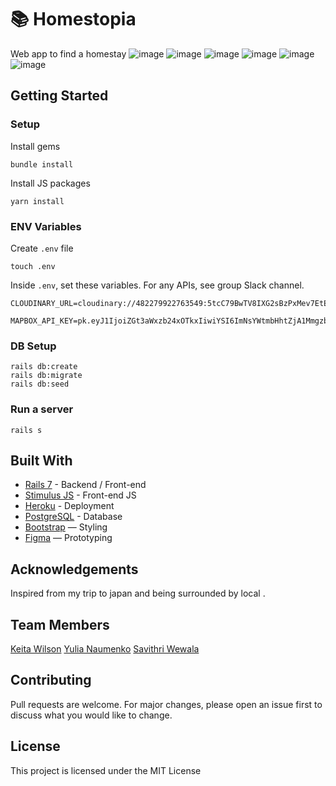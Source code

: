 
# 📚 Homestopia

Web app to find a homestay
![image](https://user-images.githubusercontent.com/99112509/203449208-5435ce20-409a-451f-b68a-fc6c5517c312.png)
![image](https://user-images.githubusercontent.com/99112509/203449261-c4db9b76-6b4a-4274-900f-343af3ab4789.png)
![image](https://user-images.githubusercontent.com/99112509/203449288-79d5fa2a-742d-47ec-83e2-83007c4a6517.png)
![image](https://user-images.githubusercontent.com/99112509/203449339-09c0dd6c-b57f-4bb1-941f-15c107685d0d.png)
![image](https://user-images.githubusercontent.com/99112509/203449360-de057721-67db-49ce-aec9-dda00a35f216.png)
![image](https://user-images.githubusercontent.com/99112509/203449377-5f5909ee-71e3-406e-aa6e-000c166aefcb.png)
<br>

   

## Getting Started
### Setup

Install gems
```
bundle install
```
Install JS packages
```
yarn install
```

### ENV Variables
Create `.env` file
```
touch .env
```
Inside `.env`, set these variables. For any APIs, see group Slack channel.
```
CLOUDINARY_URL=cloudinary://482279922763549:5tcC79BwTV8IXG2sBzPxMev7EtE@djnxkxxw9

MAPBOX_API_KEY=pk.eyJ1IjoiZGt3aWxzb24xOTkxIiwiYSI6ImNsYWtmbHhtZjA1Mmgzb3BqNnVvZm9tZ3EifQ.jqERiLo3qGRnI21NTc1YDA
```

### DB Setup
```
rails db:create
rails db:migrate
rails db:seed
```

### Run a server
```
rails s
```

## Built With
- [Rails 7](https://guides.rubyonrails.org/) - Backend / Front-end
- [Stimulus JS](https://stimulus.hotwired.dev/) - Front-end JS
- [Heroku](https://heroku.com/) - Deployment
- [PostgreSQL](https://www.postgresql.org/) - Database
- [Bootstrap](https://getbootstrap.com/) — Styling
- [Figma](https://www.figma.com) — Prototyping

## Acknowledgements
Inspired from my trip to japan and being surrounded by local .
## Team Members
[Keita Wilson](https://www.linkedin.com/in/keita-wilson-1234aa142/)
[Yulia Naumenko](https://www.linkedin.com/in/yulia-naumenko-bba121119/)
[Savithri Wewala](https://www.linkedin.com/in/savithri-wewala-507308a1/)

## Contributing
Pull requests are welcome. For major changes, please open an issue first to discuss what you would like to change.

## License
This project is licensed under the MIT License
